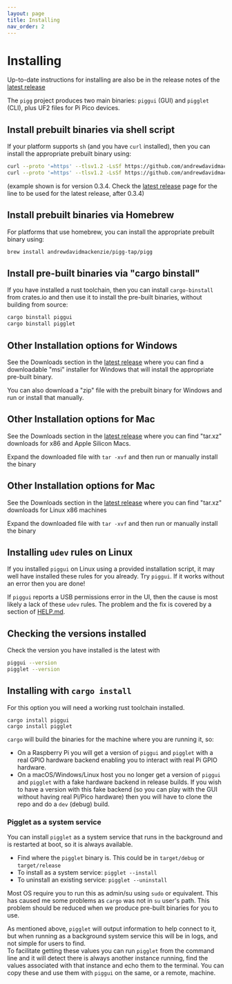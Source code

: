 ```yaml
---
layout: page
title: Installing
nav_order: 2
---
```


# Installing

Up-to-date instructions for installing are also be in the release notes of the
[latest release](https://github.com/andrewdavidmackenzie/pigg/releases/latest)

The `pigg` project produces two main binaries: `piggui` (GUI) and `pigglet` (CLI), plus UF2 files for Pi Pico
devices.

## Install prebuilt binaries via shell script

If your platform supports `sh` (and you have `curl` installed), then you can install the appropriate prebuilt binary
using:

```sh
curl --proto '=https' --tlsv1.2 -LsSf https://github.com/andrewdavidmackenzie/pigg/releases/download/0.7.2/piggui-installer.sh | sh
curl --proto '=https' --tlsv1.2 -LsSf https://github.com/andrewdavidmackenzie/pigg/releases/download/0.7.2/pigglet-installer.sh | sh
```

(example shown is for version 0.3.4. Check
the [latest release](https://github.com/andrewdavidmackenzie/pigg/releases/latest) page
for the line to be used for the latest release, after 0.3.4)

## Install prebuilt binaries via Homebrew

For platforms that use homebrew, you can install the appropriate prebuilt binary using:

```sh
brew install andrewdavidmackenzie/pigg-tap/pigg
```

## Install pre-built binaries via "cargo binstall"

If you have installed a rust toolchain, then you can install `cargo-binstall` from crates.io
and then use it to install the pre-built binaries, without building from source:

```sh
cargo binstall piggui
cargo binstall pigglet
```

## Other Installation options for Windows

See the Downloads section in the [latest release](https://github.com/andrewdavidmackenzie/pigg/releases/latest)
where you can find a downloadable "msi" installer for Windows that will install the appropriate pre-built binary.

You can also download a "zip" file with the prebuilt binary for Windows and run or install that manually.

## Other Installation options for Mac

See the Downloads section in the [latest release](https://github.com/andrewdavidmackenzie/pigg/releases/latest)
where you can find "tar.xz" downloads for x86 and Apple Silicon Macs.

Expand the downloaded file with `tar -xvf` and then run or manually install the binary

## Other Installation options for Mac

See the Downloads section in the [latest release](https://github.com/andrewdavidmackenzie/pigg/releases/latest)
where you can find "tar.xz" downloads for Linux x86 machines

Expand the downloaded file with `tar -xvf` and then run or manually install the binary

## Installing `udev` rules on Linux

If you installed `piggui` on Linux using a provided installation script, it may well have installed these rules for you
already. Try `piggui`. If it works without an error then you are done!

If `piggui` reports a USB permissions error in the UI, then the cause is most likely a lack of these `udev` rules.
The problem and the fix is covered by a section of [HELP.md](HELP.md#permission-denied-os-error-13-linux-only).

## Checking the versions installed

Check the version you have installed is the latest with

```sh
piggui --version
pigglet --version
```

## Installing with `cargo install`

For this option you will need a working rust toolchain installed.

```
cargo install piggui
cargo install pigglet
```

`cargo` will build the binaries for the machine where you are running it, so:

- On a Raspberry Pi you will get a version of `piggui` and `pigglet` with a real GPIO hardware backend enabling you
  to interact with real Pi GPIO hardware.
- On a macOS/Windows/Linux host you no longer get a version of `piggui` and `pigglet` with a fake hardware backend
  in release builds. If you wish to have a version with this fake backend (so you can play with the GUI without
  having real Pi/Pico hardware) then you will have to clone the repo and do a `dev` (debug) build.

### Pigglet as a system service

You can install `pigglet` as a system service that runs in the background and is restarted at boot, so it is always
available.

- Find where the `pigglet` binary is. This could be in `target/debug` or `target/release`
- To install as a system service: `pigglet --install`
- To uninstall an existing service: `pigglet --uninstall`

Most OS require you to run this as admin/su using `sudo` or equivalent.
This has caused me some problems as `cargo` was not in `su` user's path. This problem should be reduced when we
produce pre-built binaries for you to use.

As mentioned above, `pigglet` will output information to help connect to it, but when running as a background
system service this will be in logs, and not simple for users to find.  
To facilitate getting these values you can run `pigglet` from the command line and it will
detect there is always another instance running, find the values associated with that instance and echo them to
the terminal. You can copy these and use them with `piggui` on the same, or a remote, machine.